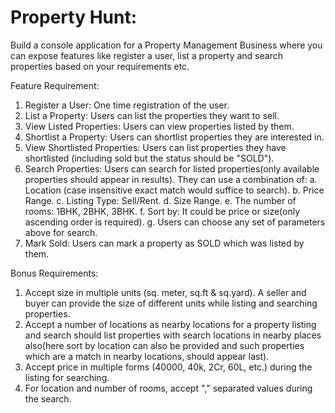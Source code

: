 # Property Hunt:
Build a console application for a Property Management Business where you can expose features
like register a user, list a property and search properties based on your requirements etc.

Feature Requirement:
1. Register a User: One time registration of the user.
2. List a Property: Users can list the properties they want to sell.
3. View Listed Properties: Users can view properties listed by them.
4. Shortlist a Property: Users can shortlist properties they are interested in.
5. View Shortlisted Properties: Users can list properties they have shortlisted (including sold
   but the status should be "SOLD").
6. Search Properties: Users can search for listed properties(only available properties should
   appear in results). They can use a combination of:
   a. Location (case insensitive exact match would suffice to search).
   b. Price Range.
   c. Listing Type: Sell/Rent.
   d. Size Range.
   e. The number of rooms: 1BHK, 2BHK, 3BHK.
   f. Sort by: It could be price or size(only ascending order is required).
   g. Users can choose any set of parameters above for search.
6. Mark Sold: Users can mark a property as SOLD which was listed by them.

Bonus Requirements:
1. Accept size in multiple units (sq. meter, sq.ft & sq.yard). A seller and buyer can provide the
   size of different units while listing and searching properties.
2. Accept a number of locations as nearby locations for a property listing and search should list
   properties with search locations in nearby places also(here sort by location can also be
   provided and such properties which are a match in nearby locations, should appear last).
3. Accept price in multiple forms (40000, 40k, 2Cr, 60L, etc.) during the listing for searching.
4. For location and number of rooms, accept "," separated values during the search.
